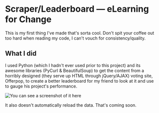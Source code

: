 Scraper/Leaderboard — eLearning for Change
==========================================
This is my first thing I've made that's sorta cool. Don't spit your coffee out too hard when reading my code, I can't vouch for consistency/quality.

What I did
----------
I used Python (which I hadn't ever used prior to this project) and its awesome libraries (PyCurl & BeautifulSoup) to get the content from a horribly designed (they serve up HTML through jQuery/AJAX) voting site, Offerpop, to create a better leaderboard for my friend to look at it and use to gauge his project's performance.

![You can see a screenshot of it here](http://i.imgur.com/XgLqr.png)

It also doesn't automatically reload the data. That's coming soon.


